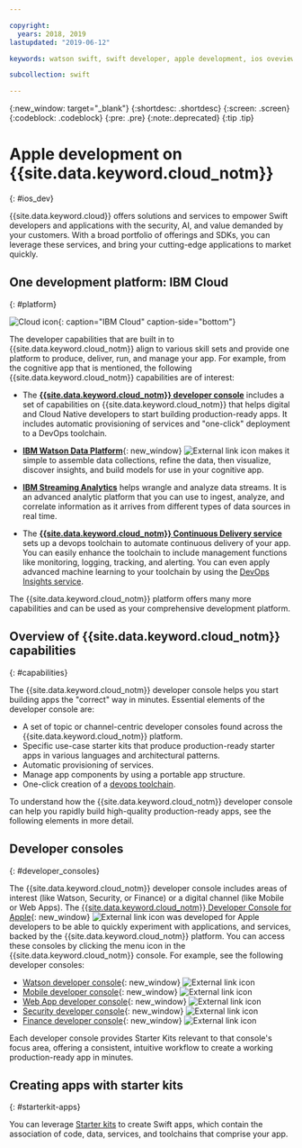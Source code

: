 ```yaml
---

copyright:
  years: 2018, 2019
lastupdated: "2019-06-12"

keywords: watson swift, swift developer, apple development, ios oveview, developer console, swift, apple console

subcollection: swift

---
```


{:new_window: target="_blank"}
{:shortdesc: .shortdesc}
{:screen: .screen}
{:codeblock: .codeblock}
{:pre: .pre}
{:note:.deprecated}
{:tip .tip}

# Apple development on {{site.data.keyword.cloud_notm}}
{: #ios_dev}

{{site.data.keyword.cloud}} offers solutions and services to empower Swift developers and applications with the security, AI, and value demanded by your customers. With a broad portfolio of offerings and SDKs, you can leverage these services, and bring your cutting-edge applications to market quickly.

## One development platform: IBM Cloud
{: #platform}

![Cloud icon](images/IBM_Cloud_icon.png "IBM Cloud"){: caption="IBM Cloud" caption-side="bottom"}

The developer capabilities that are built in to {{site.data.keyword.cloud_notm}} align to various skill sets and provide one platform to produce, deliver, run, and manage your app. For example, from the cognitive app that is mentioned, the following {{site.data.keyword.cloud_notm}} capabilities are of interest:

* The [**{{site.data.keyword.cloud_notm}} developer console**](/docs/apps?topic=creating-apps-getting-started) includes a set of capabilities on {{site.data.keyword.cloud_notm}} that helps digital and Cloud Native developers to start building production-ready apps. It includes automatic provisioning of services and "one-click" deployment to a DevOps toolchain.

* [**IBM Watson Data Platform**](https://dataplatform.cloud.ibm.com/){: new_window} ![External link icon](../icons/launch-glyph.svg "External link icon") makes it simple to assemble data collections, refine the data, then visualize, discover insights, and build models for use in your cognitive app.

* [**IBM Streaming Analytics**](/docs/services/StreamingAnalytics?topic=StreamingAnalytics-gettingstarted#gettingstarted) helps wrangle and analyze data streams. It is an advanced analytic platform that you can use to ingest, analyze, and correlate information as it arrives from different types of data sources in real time.

* The [**{{site.data.keyword.cloud_notm}} Continuous Delivery service**](/docs/services/ContinuousDelivery?topic=ContinuousDelivery-getting-started) sets up a devops toolchain to automate continuous delivery of your app. You can easily enhance the toolchain to include management functions like monitoring, logging, tracking, and alerting. You can even apply advanced machine learning to your toolchain by using the [DevOps Insights service](/docs/services/DevOpsInsights?topic=DevOpsInsights-getting-started#getting-started).

The {{site.data.keyword.cloud_notm}} platform offers many more capabilities and can be used as your comprehensive development platform.

## Overview of {{site.data.keyword.cloud_notm}} capabilities
{: #capabilities}

The {{site.data.keyword.cloud_notm}} developer console helps you start building apps the "correct" way in minutes. Essential elements of the developer console are:

* A set of topic or channel-centric developer consoles found across the {{site.data.keyword.cloud_notm}} platform.
* Specific use-case starter kits that produce production-ready starter apps in various languages and architectural patterns.
* Automatic provisioning of services.
* Manage app components by using a portable app structure.
* One-click creation of a [devops toolchain](/docs/services/DevOpsInsights?topic=DevOpsInsights-getting-started#getting-started).

To understand how the {{site.data.keyword.cloud_notm}} developer console can help you rapidly build high-quality production-ready apps, see the following elements in more detail.

## Developer consoles
{: #developer_consoles}

The {{site.data.keyword.cloud_notm}} developer console includes areas of interest (like Watson, Security, or Finance) or a digital channel (like Mobile or Web Apps). The [{{site.data.keyword.cloud_notm}} Developer Console for Apple](https://{DomainName}/developer/appledevelopment/dashboard){: new_window} ![External link icon](../icons/launch-glyph.svg "External link icon") was developed for Apple developers to be able to quickly experiment with applications, and services, backed by the {{site.data.keyword.cloud_notm}} platform. You can access these consoles by clicking the menu icon in the {{site.data.keyword.cloud_notm}} console. For example, see the following developer consoles:

* [Watson developer console](https://{DomainName}/developer/watson/dashboard){: new_window} ![External link icon](../icons/launch-glyph.svg "External link icon")
* [Mobile developer console](https://{DomainName}/developer/mobile/dashboard){: new_window} ![External link icon](../icons/launch-glyph.svg "External link icon")
* [Web App developer console](https://{DomainName}/developer/appservice/dashboard){: new_window} ![External link icon](../icons/launch-glyph.svg "External link icon")
* [Security developer console](https://{DomainName}/developer/security/dashboard){: new_window} ![External link icon](../icons/launch-glyph.svg "External link icon")
* [Finance developer console](https://{DomainName}/developer/finance/dashboard){: new_window} ![External link icon](../icons/launch-glyph.svg "External link icon")

<!--Cloud native development is the process of developing apps that are optimized to leverage capabilities engendered from running on the cloud.  Flexibility, portability, scaling, rapid development, continuous delivery, and a close coupling development and operations ("devops) are characteristics of cloud applications. The {{site.data.keyword.cloud}} developer console quickly gets you started building cloud native applications that are ready for team development and bound for production use.-->


<!--![Overview of elements of the {{site.data.keyword.cloud_notm}} developer console](images/elements_of_devex.png "Overview of elements of the {{site.data.keyword.cloud_notm}} developer console") <br> *Overview of elements of the {{site.data.keyword.cloud_notm}} developer console*-->

Each developer console provides Starter Kits relevant to that console's focus area, offering a consistent, intuitive workflow to create a working production-ready app in minutes.

## Creating apps with starter kits
{: #starterkit-apps}

You can leverage [Starter kits](/docs/swift/starter_kit?topic=swift-starterkits-intro#starterkits-intro) to create Swift apps, which contain the association of code, data, services, and toolchains that comprise your app.
